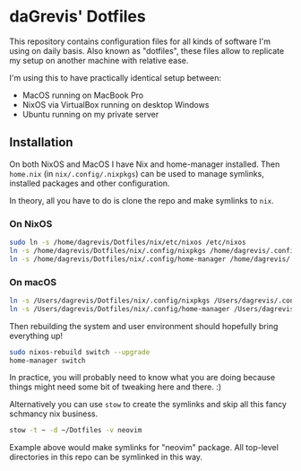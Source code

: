# daGrevis' Dotfiles

This repository contains configuration files for all kinds of software I'm using
on daily basis. Also known as "dotfiles", these files allow to replicate my
setup on another machine with relative ease.

I'm using this to have practically identical setup between:

- MacOS running on MacBook Pro
- NixOS via VirtualBox running on desktop Windows
- Ubuntu running on my private server

## Installation

On both NixOS and MacOS I have Nix and home-manager installed. Then `home.nix`
(in `nix/.config/.nixpkgs`) can be used to manage symlinks, installed packages
and other configuration.

In theory, all you have to do is clone the repo and make symlinks to `nix`.

### On NixOS

```sh
sudo ln -s /home/dagrevis/Dotfiles/nix/etc/nixos /etc/nixos
ln -s /home/dagrevis/Dotfiles/nix/.config/nixpkgs /home/dagrevis/.config/nixpkgs
ln -s /home/dagrevis/Dotfiles/nix/.config/home-manager /home/dagrevis/.config/home-manager
```

### On macOS

```sh
ln -s /Users/dagrevis/Dotfiles/nix/.config/nixpkgs /Users/dagrevis/.config/nixpkgs
ln -s /Users/dagrevis/Dotfiles/nix/.config/home-manager /Users/dagrevis/.config/home-manager
```

Then rebuilding the system and user environment should hopefully bring
everything up!

```sh
sudo nixos-rebuild switch --upgrade
home-manager switch
```

In practice, you will probably need to know what you are doing because things
might need some bit of tweaking here and there. :)

Alternatively you can use `stow` to create the symlinks and skip all this fancy
schmancy nix business.

```sh
stow -t ~ -d ~/Dotfiles -v neovim
```

Example above would make symlinks for "neovim" package. All top-level
directories in this repo can be symlinked in this way.
